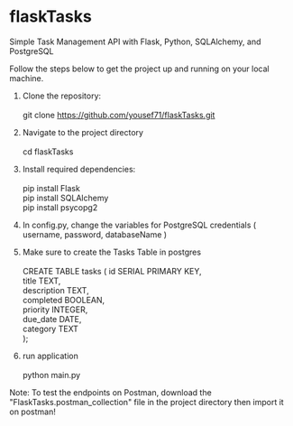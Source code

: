 # flaskTasks

Simple Task Management API with Flask, 
Python, SQLAlchemy, and PostgreSQL

Follow the steps below to get the project up and running on your local machine.

1. Clone the repository: <br /><br />
git clone https://github.com/yousef71/flaskTasks.git

2. Navigate to the project directory <br /><br />
cd flaskTasks

3. Install required dependencies: <br /><br />
pip install Flask <br />
pip install SQLAlchemy <br />
pip install psycopg2 <br />
   
4. In config.py, change the variables for PostgreSQL credentials ( username, password, databaseName ) <br />

5. Make sure to create the Tasks Table in postgres <br /><br />
CREATE TABLE tasks (
  id SERIAL PRIMARY KEY, <br />
  title TEXT, <br />
  description TEXT, <br />
  completed BOOLEAN, <br />
  priority INTEGER, <br />
  due_date DATE, <br />
  category TEXT <br />
);

6. run application <br /><br />
python main.py

Note: To test the endpoints on Postman, download the "FlaskTasks.postman_collection" file in the project directory then import it on postman!
